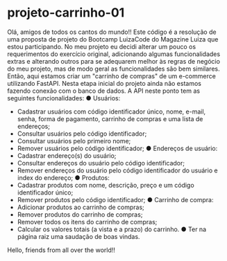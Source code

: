 # projeto-carrinho-01
Olá, amigos de todos os cantos do mundo!!
Este código é a resolução de uma proposta de projeto do Bootcamp LuizaCode do Magazine Luiza que estou participando. No meu projeto eu decidi alterar um pouco os requerimentos do exercício original, adicionando algumas funcionalidades extras e alterando outros para se adequarem melhor às regras de negócio do meu projeto, mas de modo geral as funcionalidades são bem similares.
Então, aqui estamos criar um "carrinho de compras" de um e-commerce utilizando FastAPI. Nesta etapa inicial do projeto ainda não estamos fazendo conexão com o banco de dados. A API neste ponto tem as seguintes funcionalidades:
● Usuários: 
- Cadastrar usuários com código identificador único, nome, e-mail, senha, forma de pagamento, carrinho de compras e uma lista de endereços;
- Consultar usuários pelo código identificador;
- Consultar usuários pelo primeiro nome;
- Remover usuários pelo código identificador;
● Endereços de usuário:
- Cadastrar endereço(s) do usuário;
- Consultar endereços do usuário pelo código identificador;
- Remover endereços do usuário pelo código identificador do usuário e index do endereço;
● Produtos:
- Cadastrar produtos com nome, descrição, preço e um código identificador único;
- Remover produtos pelo código identificador;
● Carrinho de compra:
- Adicionar produtos ao carrinho de compras;
- Remover produtos do carrinho de compras;
- Remover todos os itens do carrinho de compras;
- Calcular os valores totais (a vista e a prazo) do carrinho.
● Ter na página raiz uma saudação de boas vindas.


Hello, friends from all over the world!!

